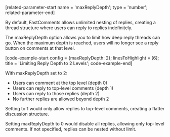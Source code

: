 [related-parameter-start name = 'maxReplyDepth'; type = 'number'; related-parameter-end]

By default, FastComments allows unlimited nesting of replies, creating a thread structure where users can reply to replies indefinitely.

The maxReplyDepth option allows you to limit how deep reply threads can go. When the maximum depth is reached, users will no longer see a reply button on comments at that level.

[code-example-start config = {maxReplyDepth: 2}; linesToHighlight = [6]; title = 'Limiting Reply Depth to 2 Levels'; code-example-end]

With maxReplyDepth set to 2:
- Users can comment at the top level (depth 0)
- Users can reply to top-level comments (depth 1)
- Users can reply to those replies (depth 2)
- No further replies are allowed beyond depth 2

Setting to 1 would only allow replies to top-level comments, creating a flatter discussion structure.

Setting maxReplyDepth to 0 would disable all replies, allowing only top-level comments. If not specified, replies can be nested without limit.